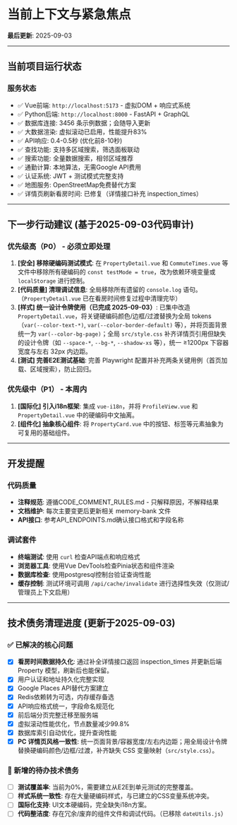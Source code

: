 # 当前上下文与紧急焦点

**最后更新**: 2025-09-03

---

## 当前项目运行状态

### 服务状态

- ✅ Vue前端: `http://localhost:5173` - 虚拟DOM + 响应式系统
- ✅ Python后端: `http://localhost:8000` - FastAPI + GraphQL
- ✅ 数据库连接: 3456 条示例数据；会随导入更新
- ✅ 大数据渲染: 虚拟滚动已启用，性能提升83%
- ✅ API响应: 0.4-0.5秒 (优化前8-10秒)
- ✅ 查找功能: 支持多区域搜索，筛选面板联动
- ✅ 搜索功能: 全量数据搜索，相邻区域推荐
- ✅ 通勤计算: 本地算法，无需Google API费用
- ✅ 认证系统: JWT + 测试模式完整支持
- ✅ 地图服务: OpenStreetMap免费替代方案
- ✅ 详情页刷新看房时间: 已修复（详情接口补充 inspection_times）

---

## 下一步行动建议 (基于2025-09-03代码审计)

### 优先级高（P0） - 必须立即处理

1. **[安全] 移除硬编码测试模式**: 在 `PropertyDetail.vue` 和 `CommuteTimes.vue` 等文件中移除所有硬编码的 `const testMode = true`，改为依赖环境变量或 `localStorage` 进行控制。
2. **[代码质量] 清理调试信息**: 全局移除所有遗留的 `console.log` 语句。（`PropertyDetail.vue` 已在看房时间修复过程中清理完毕）
3. **[样式] 统一设计令牌使用（已完成 2025-09-03）**: 已集中改造 `PropertyDetail.vue`，将关键硬编码颜色/边框/过渡替换为全局 tokens（`var(--color-text-*)`, `var(--color-border-default)` 等），并将页面背景统一为 `var(--color-bg-page)`；全局 `src/style.css` 补齐详情页引用但缺失的设计令牌（如 `--space-*`, `--bg-*`, `--shadow-xs` 等），统一 ≥1200px 下容器宽度与左右 32px 内边距。
4. **[测试] 完善E2E测试基础**: 完善 Playwright 配置并补充两条关键用例（首页加载、区域搜索），防止回归。

### 优先级中（P1） - 本周内

1. **[国际化] 引入i18n框架**: 集成 `vue-i18n`，并将 `ProfileView.vue` 和 `PropertyDetail.vue` 中的硬编码中文抽离。
2. **[组件化] 抽象核心组件**: 将 `PropertyCard.vue` 中的按钮、标签等元素抽象为可复用的基础组件。

---

## 开发提醒

### 代码质量

- **注释规范**: 遵循CODE_COMMENT_RULES.md - 只解释原因，不解释结果
- **文档维护**: 每次主要变更后更新相关 memory-bank 文件
- **API接口**: 参考API_ENDPOINTS.md确认接口格式和字段名称

### 调试套件

- **终端测试**: 使用 `curl` 检查API端点和响应格式
- **浏览器工具**: 使用Vue DevTools检查Pinia状态和组件渲染
- **数据库检查**: 使用postgresql控制台验证查询性能
- **缓存控制**: 测试环境可调用 `/api/cache/invalidate` 进行选择性失效（仅测试/管理员上下文启用）

---

## 技术债务清理进度 (更新于2025-09-03)

### ✅ 已解决的核心问题

- [x] **看房时间数据持久化**: 通过补全详情接口返回 inspection_times 并更新后端 Property 模型，刷新后也能保留。
- [X] 用户认证和地址持久化完整实现
- [X] Google Places API替代方案建立
- [X] Redis依赖转为可选，内存缓存备选
- [X] API响应格式统一，字段命名规范化
- [X] 前后端分页完整迁移至服务端
- [X] 虚拟滚动性能优化，节点数量减少99.8%
- [X] 数据库索引自动优化，提升查询性能
- [x] **PC 详情页风格一致性**: 统一页面背景/容器宽度/左右内边距；用全局设计令牌替换硬编码颜色/边框/过渡，补齐缺失 CSS 变量映射（`src/style.css`）。

### 🎯 新增的待办技术债务

- [ ] **测试覆盖率**: 当前为0%，需要建立从E2E到单元测试的完整覆盖。
- [ ] **样式系统一致性**: 存在大量硬编码样式，与已建立的CSS变量系统冲突。
- [ ] **国际化支持**: UI文本硬编码，完全缺失i18n方案。
- [ ] **代码整洁度**: 存在冗余/废弃的组件文件和调试代码。（已移除 `dateUtils.js`）
